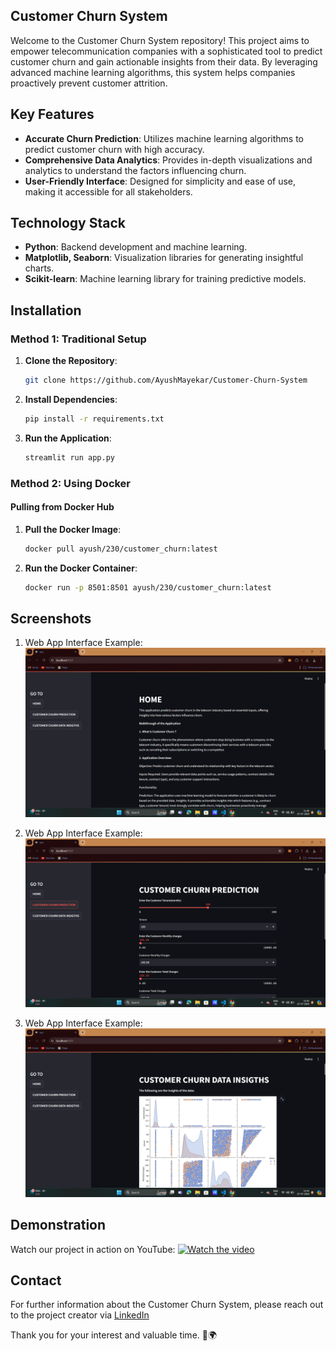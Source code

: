 ## Customer Churn System

Welcome to the Customer Churn System repository! This project aims to empower telecommunication companies with a sophisticated tool to predict customer churn and gain actionable insights from their data. By leveraging advanced machine learning algorithms, this system helps companies proactively prevent customer attrition.

## Key Features

- **Accurate Churn Prediction**: Utilizes machine learning algorithms to predict customer churn with high accuracy.
- **Comprehensive Data Analytics**: Provides in-depth visualizations and analytics to understand the factors influencing churn.
- **User-Friendly Interface**: Designed for simplicity and ease of use, making it accessible for all stakeholders.

## Technology Stack

- **Python**: Backend development and machine learning.
- **Matplotlib, Seaborn**: Visualization libraries for generating insightful charts.
- **Scikit-learn**: Machine learning library for training predictive models.

## Installation

### Method 1: Traditional Setup

1. **Clone the Repository**: 
   ```sh
   git clone https://github.com/AyushMayekar/Customer-Churn-System
   ```

2. **Install Dependencies**: 
   ```sh
   pip install -r requirements.txt
   ```

3. **Run the Application**:
   ```sh
   streamlit run app.py
   ```

### Method 2: Using Docker

#### Pulling from Docker Hub

1. **Pull the Docker Image**:
   ```sh
   docker pull ayush/230/customer_churn:latest
   ```

2. **Run the Docker Container**:
   ```sh
   docker run -p 8501:8501 ayush/230/customer_churn:latest
   ```

## Screenshots

1. Web App Interface Example:
   ![1](https://github.com/AyushMayekar/Customer-Churn-System/blob/main/Screenshot%202024-07-27%20114033.png)

2. Web App Interface Example:
   ![2](https://github.com/AyushMayekar/Customer-Churn-System/blob/main/Screenshot%202024-07-27%20114110.png)

3. Web App Interface Example:
   ![3](https://github.com/AyushMayekar/Customer-Churn-System/blob/main/Screenshot%202024-07-27%20114124.png)  

## Demonstration

Watch our project in action on YouTube:
[![Watch the video](https://img.youtube.com/vi/nD8dHQmpvf8/maxresdefault.jpg)](https://youtu.be/nD8dHQmpvf8)

## Contact

For further information about the Customer Churn System, please reach out to the project creator via [LinkedIn](https://www.linkedin.com/in/swapneel-mauru-062070285)

Thank you for your interest and valuable time. 🤝🌍

